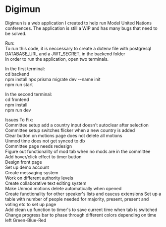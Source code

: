 # Digimun
Digimun is a web application I created to help run Model United Nations conferences. The application is still a WIP and has many bugs that need to be solved.  

Run:  
To run this code, it is neccessary to create a dotenv file with postgresql DATABASE_URL and a JWT_SECRET, in the backend folder  
In order to run the application, open two terminals.  
  
In the first terminal:  
cd backend  
npm install
npx prisma migrate dev --name init  
npm run start  
  
In the second terminal:  
cd frontend  
npm install  
npm run dev 
  


  
Issues To Fix:  
Committee setup add a country input doesn't autoclear after selection  
Committee setup switches flicker when a new country is added  
Clear button on motions page does not delete all motions  
Unmod time does not get synced to db  
Committee page needs redesign  
Figure out functionality of mod tab when no mods are in the committee  
Add hover/click effect to timer button  
Design front page  
Set up demo account  
Create messaging system  
Work on different authority levels  
Create collaborative text editing system  
Make Unmod motions delete automatically when opened  
Create functionality for other speaker's lists and caucus extensions
Set up a table with number of people needed for majority, present, present and voting etc to set up page  
Add clean up function to timer's to save current time when tab is switched  
Change progress bar to phase through different colors depending on time left Green-Blue-Red  